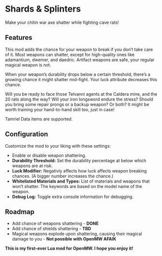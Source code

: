 # Shards & Splinters

Make your chitin war axe shatter while fighting cave rats!

## Features

This mod adds the chance for your weapon to break if you don’t take care of it. Most weapons can shatter, except for high-quality ones like adamantium, dwemer, and daedric. Artifact weapons are safe, your regular magical weapon is not.

When your weapon’s durability drops below a certain threshold, there’s a growing chance it might shatter mid-fight. Your luck attribute decreases this chance.

Will you be ready to face those Telvanni agents at the Caldera mine, and the 20 rats along the way? Will your iron longsword endure the stress? Should you bring some repair prongs or a backup weapon? Or both? It might be worth training your hand-to-hand skill too, just in case!

Tamriel Data items are supported.

## Configuration

Customize the mod to your liking with these settings:

* Enable or disable weapon shattering.
* **Durability Threshold:** Set the durability percentage at below which weapons are at risk.
* **Luck Modifier:** Negativly affects how luck affects weapon breaking chances. (A bigger number increases the chance.)
* **Whitelisted Materials and Types:** List of materials and weapons that won’t shatter. The keywords are based on the model name of the weapon.
* **Debug Log:** Toggle extra console information for debugging.

## Roadmap

* Add chance of weapons shattering - **DONE**
* Add chance of shields shattering - **TBD**
* Magical weapons explode upon shattering, causing their magical damage to you - **Not possible with OpenMW AFAIK** 

**This is my first-ever Lua mod for OpenMW. I hope you enjoy it!**

